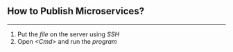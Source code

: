 ## How to Publish Microservices?

---

1. Put the _file_ on the server using _SSH_
2. Open _&lt;Cmd&gt;_ and run the _program_



